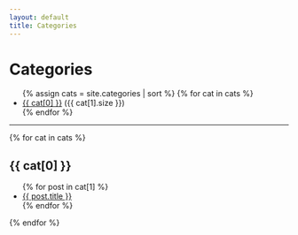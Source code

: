```yaml
---
layout: default
title: Categories
---
```


# Categories

<ul>
  {% assign cats = site.categories | sort %}
  {% for cat in cats %}
    <li>
      <a href="#{{ cat[0] }}">{{ cat[0] }}</a> ({{ cat[1].size }})
    </li>
  {% endfor %}
</ul>

---

{% for cat in cats %}
  <h2 id="{{ cat[0] }}">{{ cat[0] }}</h2>
  <ul>
    {% for post in cat[1] %}
      <li><a href="{{ post.url | relative_url }}">{{ post.title }}</a></li>
    {% endfor %}
  </ul>
{% endfor %}
